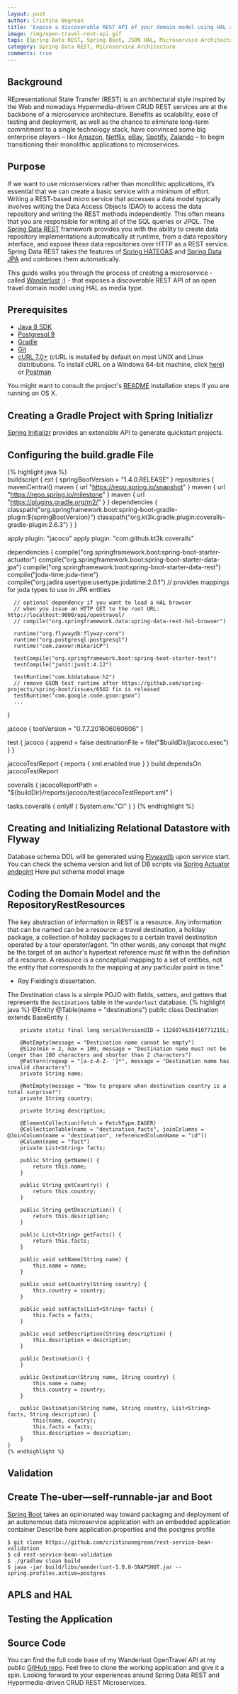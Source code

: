 ```yaml
---
layout: post
author: Cristina Negrean
title: 'Expose a discoverable REST API of your domain model using HAL as media type'
image: /img/open-travel-rest-api.gif
tags: [Spring Data REST, Spring Boot, JSON HAL, Microservice Architecture, Integration, Public API]
category: Spring Data REST, Microservice Architecture
comments: true
---
```

## Background

REpresentational State Transfer (REST) is an architectural style inspired by the Web and nowadays Hypermedia-driven CRUD REST services are at the backbone of a microservice architecture. 
Benefits as scalability, ease of testing and deployment, as well as the chance to eliminate long-term commitment to a single technology stack, have convinced some big enterprise players 
– like [Amazon](https://www.infoq.com/news/2015/12/microservices-amazon), [Netflix](https://www.nginx.com/blog/microservices-at-netflix-architectural-best-practices/), 
[eBay](http://highscalability.com/blog/2015/12/1/deep-lessons-from-google-and-ebay-on-building-ecosystems-of.html), 
[Spotify](https://www.infoq.com/news/2015/12/microservices-spotify), [Zalando](https://tech.zalando.com/blog/goto-2016-from-monolith-to-microservices/)
– to begin transitioning their monolithic applications to microservices.
 
## Purpose
If we want to use microservices rather than monolithic applications, it’s essential that we can create a basic service with a minimum of effort. 
Writing a REST-based micro service that accesses a data model typically involves writing the Data Access Objects (DAO) to access the data repository and writing the REST methods independently. 
This often means that you are responsible for writing all of the SQL queries or JPQL. 
The [Spring Data REST](http://projects.spring.io/spring-data-rest/) framework provides you with the ability to create data repository implementations automatically at runtime, 
from a data repository interface, and expose these data repositories over HTTP as a REST service. 
Spring Data REST takes the features of [Spring HATEOAS](http://projects.spring.io/spring-hateoas/) and [Spring Data JPA](http://projects.spring.io/spring-data-jpa/) and combines them automatically.

This guide walks you through the process of creating a microservice - called [Wanderlust](https://github.com/cristinanegrean/wanderlust-open-travel-api) ;) - that exposes a discoverable REST API of an open travel domain model using HAL as media type.

## Prerequisites

* [Java 8 SDK](http://www.oracle.com/technetwork/java/javase/downloads/jdk8-downloads-2133151.html)
* [Postgresql 9](https://www.postgresql.org/)
* [Gradle](https://gradle.org/)
* [Git](https://git-scm.com/downloads)
* [cURL 7.0+](https://curl.haxx.se/download.html) (cURL is installed by default on most UNIX and Linux distributions. To install cURL on a Windows 64-bit machine, 
click [here](http://www.oracle.com/webfolder/technetwork/tutorials/obe/cloud/objectstorage/creating_containers_REST_API/files/installing_curl_command_line_tool_on_windows.html)) or [Postman](https://www.getpostman.com/)

You might want to consult the project's [README](https://raw.githubusercontent.com/cristinanegrean/wanderlust-open-travel-api/master/README.md) installation steps if you are running on OS X.

## Creating a Gradle Project with Spring Initializr

[Spring Initializr](https://start.spring.io/) provides an extensible API to generate quickstart projects.

## Configuring the build.gradle File
 {% highlight java %}  
  buildscript {
      ext {
          springBootVersion = "1.4.0.RELEASE"
      }
      repositories {
          mavenCentral()
          maven { url "https://repo.spring.io/snapshot" }
          maven { url "https://repo.spring.io/milestone" }
          maven { url "https://plugins.gradle.org/m2/" }
      }
      dependencies {
          classpath("org.springframework.boot:spring-boot-gradle-plugin:${springBootVersion}")
          classpath("org.kt3k.gradle.plugin:coveralls-gradle-plugin:2.6.3")
      }
  }
  
  apply plugin: "jacoco"
  apply plugin: "com.github.kt3k.coveralls"
  
  
  dependencies {
      compile("org.springframework.boot:spring-boot-starter-actuator")
      compile("org.springframework.boot:spring-boot-starter-data-jpa")
      compile("org.springframework.boot:spring-boot-starter-data-rest")
      compile("joda-time:joda-time")
      compile("org.jadira.usertype:usertype.jodatime:2.0.1") // provides mappings for joda types to use in JPA entities
  
      // optional dependency if you want to load a HAL browser 
      // when you issue an HTTP GET to the root URL: http://localhost:9000/api/opentravel/
      // compile("org.springframework.data:spring-data-rest-hal-browser")
  
      runtime("org.flywaydb:flyway-core")
      runtime("org.postgresql:postgresql")
      runtime("com.zaxxer:HikariCP")
  
      testCompile("org.springframework.boot:spring-boot-starter-test")
      testCompile("junit:junit:4.12")
  
      testRuntime("com.h2database:h2")
      // remove GSON test runtime after https://github.com/spring-projects/spring-boot/issues/6502 fix is released
      testRuntime("com.google.code.gson:gson")
      ...
  }
  
  jacoco {
      toolVersion = "0.7.7.201606060606"
  }
  
  test {
      jacoco {
          append = false
          destinationFile = file("$buildDir/jacoco.exec")
      }
  }
  
  jacocoTestReport {
      reports {
          xml.enabled true
      }
  }
  build.dependsOn jacocoTestReport
  
  coveralls {
      jacocoReportPath = "${buildDir}/reports/jacoco/test/jacocoTestReport.xml"
  }
  
  tasks.coveralls {
      onlyIf { System.env."CI" }
  }
 {% endhighlight %}
 
## Creating and Initializing Relational Datastore with Flyway
 
Database schema DDL will be generated using [Flywaydb](https://flywaydb.org) upon service start. You can check the schema version and list of DB scripts via [Spring Actuator endpoint](http://localhost:9000/flyway)
Here put schema model image

## Coding the Domain Model and the RepositoryRestResources

The key abstraction of information in REST is a resource. Any information that can be named can be a resource: a travel destination, a holiday package, a collection of holiday packages to a certain travel destination operated by a tour operator/agent.
"In other words, any concept that might be the target of an author's hypertext reference must fit within the definition of a resource. A resource is a conceptual mapping to a set of entities, not the entity that corresponds to the mapping at any particular point in time.” 
- Roy Fielding’s dissertation.

The Destination class is a simple POJO with fields, setters, and getters that represents the `destinations` table in the `wanderlust` database.
    {% highlight java %}
    @Entity
    @Table(name = "destinations")
    public class Destination extends BaseEntity {
    
        private static final long serialVersionUID = 1126074635410771215L;
    
        @NotEmpty(message = "Destination name cannot be empty")
        @Size(min = 2, max = 100, message = "Destination name must not be longer than 100 characters and shorter than 2 characters")
        @Pattern(regexp = "[a-z-A-Z- ']*", message = "Destination name has invalid characters")
        private String name;
    
        @NotEmpty(message = "How to prepare when destination country is a total surprise?")
        private String country;
    
        private String description;
    
        @ElementCollection(fetch = FetchType.EAGER)
        @CollectionTable(name = "destination_facts", joinColumns = @JoinColumn(name = "destination", referencedColumnName = "id"))
        @Column(name = "fact")
        private List<String> facts;
    
        public String getName() {
            return this.name;
        }
    
        public String getCountry() {
            return this.country;
        }
    
        public String getDescription() {
            return this.description;
        }
    
        public List<String> getFacts() {
            return this.facts;
        }
    
        public void setName(String name) {
            this.name = name;
        }
    
        public void setCountry(String country) {
            this.country = country;
        }
    
        public void setFacts(List<String> facts) {
            this.facts = facts;
        }
    
        public void setDescription(String description) {
            this.description = description;
        }
    
        public Destination() {
        }
    
        public Destination(String name, String country) {
            this.name = name;
            this.country = country;
        }
    
        public Destination(String name, String country, List<String> facts, String description) {
            this(name, country);
            this.facts = facts;
            this.description = description;
        }
    }
    {% endhighlight %}
    
## Validation


## Create The-uber—self-runnable-jar and Boot
[Spring Boot](http://projects.spring.io/spring-boot/) takes an opinionated way toward packaging and deployment of an autonomous data microservice application with an embedded application container
Describe here application.properties and the postgres profile

```
$ git clone https://github.com/cristinanegrean/rest-service-bean-validation
$ cd rest-service-bean-validation
$ ./gradlew clean build 
$ java -jar build/libs/wanderlust-1.0.0-SNAPSHOT.jar --spring.profiles.active=postgres
```

## APLS and HAL

## Testing the Application

## Source Code
You can find the full code base of my Wanderlust OpenTravel API at my public [GitHub repo](https://github.com/cristinanegrean/wanderlust-open-travel-api). 
Feel free to clone the working application and give it a spin. Looking forward to your experiences around Spring Data REST and Hypermedia-driven CRUD REST Microservices.